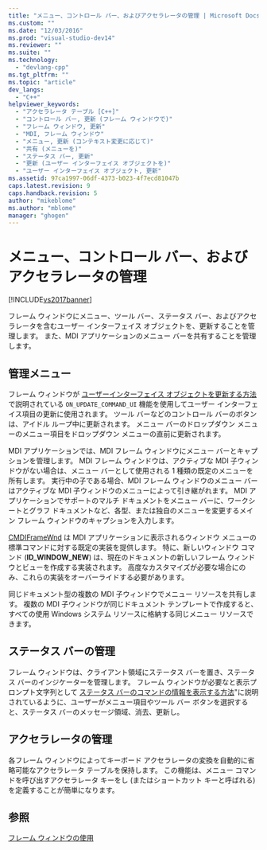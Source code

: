 ```yaml
---
title: "メニュー、コントロール バー、およびアクセラレータの管理 | Microsoft Docs"
ms.custom: ""
ms.date: "12/03/2016"
ms.prod: "visual-studio-dev14"
ms.reviewer: ""
ms.suite: ""
ms.technology: 
  - "devlang-cpp"
ms.tgt_pltfrm: ""
ms.topic: "article"
dev_langs: 
  - "C++"
helpviewer_keywords: 
  - "アクセラレータ テーブル [C++]"
  - "コントロール バー, 更新 (フレーム ウィンドウで)"
  - "フレーム ウィンドウ, 更新"
  - "MDI, フレーム ウィンドウ"
  - "メニュー, 更新 (コンテキスト変更に応じて)"
  - "共有 (メニューを)"
  - "ステータス バー, 更新"
  - "更新 (ユーザー インターフェイス オブジェクトを)"
  - "ユーザー インターフェイス オブジェクト, 更新"
ms.assetid: 97ca1997-06df-4373-b023-4f7ecd81047b
caps.latest.revision: 9
caps.handback.revision: 5
author: "mikeblome"
ms.author: "mblome"
manager: "ghogen"
---
```

# メニュー、コントロール バー、およびアクセラレータの管理
[!INCLUDE[vs2017banner](../assembler/inline/includes/vs2017banner.md)]

フレーム ウィンドウにメニュー、ツール バー、ステータス バー、およびアクセラレータを含むユーザー インターフェイス オブジェクトを、更新することを管理します。  また、MDI アプリケーションのメニュー バーを共有することを管理します。  
  
## 管理メニュー  
 フレーム ウィンドウが [ユーザーインターフェイス オブジェクトを更新する方法](../mfc/how-to-update-user-interface-objects.md)で説明されている `ON_UPDATE_COMMAND_UI` 機能を使用してユーザー インターフェイス項目の更新に使用されます。  ツール バーなどのコントロール バーのボタンは、アイドル ループ中に更新されます。  メニュー バーのドロップダウン メニューのメニュー項目をドロップダウン メニューの直前に更新されます。  
  
 MDI アプリケーションでは、MDI フレーム ウィンドウにメニュー バーとキャプションを管理します。  MDI フレーム ウィンドウは、アクティブな MDI 子ウィンドウがない場合は、メニュー バーとして使用される 1 種類の既定のメニューを所有します。  実行中の子である場合、MDI フレーム ウィンドウのメニュー バーはアクティブな MDI 子ウィンドウのメニューによって引き継がれます。  MDI アプリケーションでサポートのマルチ ドキュメントをメニュー バーに、ワークシートとグラフ ドキュメントなど、各型、または独自のメニューを変更するメイン フレーム ウィンドウのキャプションを入力します。  
  
 [CMDIFrameWnd](../mfc/reference/cmdiframewnd-class.md) は MDI アプリケーションに表示されるウィンドウ メニューの標準コマンドに対する既定の実装を提供します。  特に、新しいウィンドウ コマンド \(**ID\_WINDOW\_NEW**\) は、現在のドキュメントの新しいフレーム ウィンドウとビューを作成する実装されます。  高度なカスタマイズが必要な場合にのみ、これらの実装をオーバーライドする必要があります。  
  
 同じドキュメント型の複数の MDI 子ウィンドウでメニュー リソースを共有します。  複数の MDI 子ウィンドウが同じドキュメント テンプレートで作成すると、すべての使用 Windows システム リソースに格納する同じメニュー リソースできます。  
  
## ステータス バーの管理  
 フレーム ウィンドウは、クライアント領域にステータス バーを置き、ステータス バーのインジケーターを管理します。  フレーム ウィンドウが必要なと表示プロンプト文字列として [ステータス バーのコマンドの情報を表示する方法](../Topic/How%20to:%20Display%20Command%20Information%20in%20the%20Status%20Bar.md)"に説明されているように、ユーザーがメニュー項目やツール バー ボタンを選択すると、ステータス バーのメッセージ領域、消去、更新し。  
  
## アクセラレータの管理  
 各フレーム ウィンドウによってキーボード アクセラレータの変換を自動的に省略可能なアクセラレータ テーブルを保持します。  この機能は、メニュー コマンドを呼び出すアクセラレータ キーをし \(またはショートカット キーと呼ばれる\) を定義することが簡単になります。  
  
## 参照  
 [フレーム ウィンドウの使用](../Topic/Using%20Frame%20Windows.md)